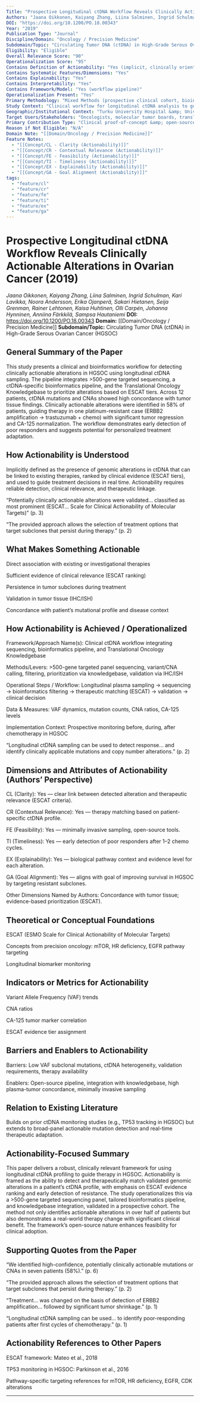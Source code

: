 ```yaml
---
Title: "Prospective Longitudinal ctDNA Workflow Reveals Clinically Actionable Alterations in Ovarian Cancer"
Authors: "Jaana Oikkonen, Kaiyang Zhang, Liina Salminen, Ingrid Schulman, Kari Lavikka, Noora Andersson, Erika Ojanperä, Sakari Hietanen, Seija Grenman, Rainer Lehtonen, Kaisa Huhtinen, Olli Carpén, Johanna Hynninen, Anniina Färkkilä, Sampsa Hautaniemi"
DOI: "https://doi.org/10.1200/PO.18.00343"
Year: "2019"
Publication Type: "Journal"
Discipline/Domain: "Oncology / Precision Medicine"
Subdomain/Topic: "Circulating Tumor DNA (ctDNA) in High-Grade Serous Ovarian Cancer (HGSOC)"
Eligibility: "Eligible"
Overall Relevance Score: "90"
Operationalization Score: "95"
Contains Definition of Actionability: "Yes (implicit, clinically oriented)"
Contains Systematic Features/Dimensions: "Yes"
Contains Explainability: "Yes"
Contains Interpretability: "Yes"
Contains Framework/Model: "Yes (workflow pipeline)"
Operationalization Present: "Yes"
Primary Methodology: "Mixed Methods (prospective clinical cohort, bioinformatics pipeline)"
Study Context: "Clinical workflow for longitudinal ctDNA analysis to guide treatment in HGSOC"
Geographic/Institutional Context: "Turku University Hospital &amp; University of Helsinki, Finland"
Target Users/Stakeholders: "Oncologists, molecular tumor boards, translational cancer researchers"
Primary Contribution Type: "Clinical proof-of-concept &amp; open-source workflow"
Reason if Not Eligible: "N/A"
Domain Note: "[[Domain/Oncology / Precision Medicine]]"
Feature Notes:
  - "[[Concept/CL - Clarity (Actionability)]]"
  - "[[Concept/CR - Contextual Relevance (Actionability)]]"
  - "[[Concept/FE - Feasibility (Actionability)]]"
  - "[[Concept/TI - Timeliness (Actionability)]]"
  - "[[Concept/EX - Explainability (Actionability)]]"
  - "[[Concept/GA - Goal Alignment (Actionability)]]"
tags:
  - "feature/cl"
  - "feature/cr"
  - "feature/fe"
  - "feature/ti"
  - "feature/ex"
  - "feature/ga"
---
```

# Prospective Longitudinal ctDNA Workflow Reveals Clinically Actionable Alterations in Ovarian Cancer (2019)
*Jaana Oikkonen, Kaiyang Zhang, Liina Salminen, Ingrid Schulman, Kari Lavikka, Noora Andersson, Erika Ojanperä, Sakari Hietanen, Seija Grenman, Rainer Lehtonen, Kaisa Huhtinen, Olli Carpén, Johanna Hynninen, Anniina Färkkilä, Sampsa Hautaniemi*
**DOI:** https://doi.org/10.1200/PO.18.00343
**Domain:** [[Domain/Oncology / Precision Medicine]]
**Subdomain/Topic:** Circulating Tumor DNA (ctDNA) in High-Grade Serous Ovarian Cancer (HGSOC)

## General Summary of the Paper
This study presents a clinical and bioinformatics workflow for detecting clinically actionable alterations in HGSOC using longitudinal ctDNA sampling. The pipeline integrates &gt;500-gene targeted sequencing, a ctDNA-specific bioinformatics pipeline, and the Translational Oncology Knowledgebase to prioritize alterations based on ESCAT tiers. Across 12 patients, ctDNA mutations and CNAs showed high concordance with tumor tissue findings. Clinically actionable alterations were identified in 58% of patients, guiding therapy in one platinum-resistant case (ERBB2 amplification → trastuzumab + chemo) with significant tumor regression and CA-125 normalization. The workflow demonstrates early detection of poor responders and suggests potential for personalized treatment adaptation.

## How Actionability is Understood
Implicitly defined as the presence of genomic alterations in ctDNA that can be linked to existing therapies, ranked by clinical evidence (ESCAT tiers), and used to guide treatment decisions in real time. Actionability requires reliable detection, clinical relevance, and therapeutic linkage.

  
“Potentially clinically actionable alterations were validated… classified as most prominent (ESCAT… Scale for Clinical Actionability of Molecular Targets)” (p. 3)  

  
“The provided approach allows the selection of treatment options that target subclones that persist during therapy.” (p. 2)

## What Makes Something Actionable
Direct association with existing or investigational therapies  

Sufficient evidence of clinical relevance (ESCAT ranking)  

Persistence in tumor subclones during treatment  

Validation in tumor tissue (IHC/ISH)  

Concordance with patient’s mutational profile and disease context

## How Actionability is Achieved / Operationalized
Framework/Approach Name(s): Clinical ctDNA workflow integrating sequencing, bioinformatics pipeline, and Translational Oncology Knowledgebase  

Methods/Levers: &gt;500-gene targeted panel sequencing, variant/CNA calling, filtering, prioritization via knowledgebase, validation via IHC/ISH  

Operational Steps / Workflow: Longitudinal plasma sampling → sequencing → bioinformatics filtering → therapeutic matching (ESCAT) → validation → clinical decision  

Data &amp; Measures: VAF dynamics, mutation counts, CNA ratios, CA-125 levels  

Implementation Context: Prospective monitoring before, during, after chemotherapy in HGSOC  

  
“Longitudinal ctDNA sampling can be used to detect response… and identify clinically applicable mutations and copy number alterations.” (p. 2)

## Dimensions and Attributes of Actionability (Authors’ Perspective)
CL (Clarity): Yes — clear link between detected alteration and therapeutic relevance (ESCAT criteria).  

CR (Contextual Relevance): Yes — therapy matching based on patient-specific ctDNA profile.  

FE (Feasibility): Yes — minimally invasive sampling, open-source tools.  

TI (Timeliness): Yes — early detection of poor responders after 1–2 chemo cycles.  

EX (Explainability): Yes — biological pathway context and evidence level for each alteration.  

GA (Goal Alignment): Yes — aligns with goal of improving survival in HGSOC by targeting resistant subclones.  

Other Dimensions Named by Authors: Concordance with tumor tissue; evidence-based prioritization (ESCAT).

## Theoretical or Conceptual Foundations
ESCAT (ESMO Scale for Clinical Actionability of Molecular Targets)  

Concepts from precision oncology: mTOR, HR deficiency, EGFR pathway targeting  

Longitudinal biomarker monitoring

## Indicators or Metrics for Actionability
Variant Allele Frequency (VAF) trends  

CNA ratios  

CA-125 tumor marker correlation  

ESCAT evidence tier assignment

## Barriers and Enablers to Actionability
Barriers: Low VAF subclonal mutations, ctDNA heterogeneity, validation requirements, therapy availability  

Enablers: Open-source pipeline, integration with knowledgebase, high plasma-tumor concordance, minimally invasive sampling

## Relation to Existing Literature
Builds on prior ctDNA monitoring studies (e.g., TP53 tracking in HGSOC) but extends to broad-panel actionable mutation detection and real-time therapeutic adaptation.

## Actionability-Focused Summary
This paper delivers a robust, clinically relevant framework for using longitudinal ctDNA profiling to guide therapy in HGSOC. Actionability is framed as the ability to detect and therapeutically match validated genomic alterations in a patient’s ctDNA profile, with emphasis on ESCAT evidence ranking and early detection of resistance. The study operationalizes this via a &gt;500-gene targeted sequencing panel, tailored bioinformatics pipeline, and knowledgebase integration, validated in a prospective cohort. The method not only identifies actionable alterations in over half of patients but also demonstrates a real-world therapy change with significant clinical benefit. The framework’s open-source nature enhances feasibility for clinical adoption.

## Supporting Quotes from the Paper
“We identified high-confidence, potentially clinically actionable mutations or CNAs in seven patients (58%).” (p. 6)  

“The provided approach allows the selection of treatment options that target subclones that persist during therapy.” (p. 2)  

“Treatment… was changed on the basis of detection of ERBB2 amplification… followed by significant tumor shrinkage.” (p. 1)  

“Longitudinal ctDNA sampling can be used… to identify poor-responding patients after first cycles of chemotherapy.” (p. 1)

## Actionability References to Other Papers
ESCAT framework: Mateo et al., 2018  

TP53 monitoring in HGSOC: Parkinson et al., 2016  

Pathway-specific targeting references for mTOR, HR deficiency, EGFR, CDK alterations

---
